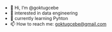 - 👋 Hi, I’m @goktugcebe 
- 👀 interested in data engineering
- 🌱 currently learning Pyhton
- 📫 How to reach me: goktugcebe@gmail.com
